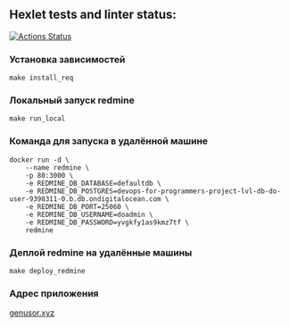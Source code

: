 ## Hexlet tests and linter status:
[![Actions Status](https://github.com/Genusor/devops-for-programmers-project-lvl2/workflows/hexlet-check/badge.svg)](https://github.com/Genusor/devops-for-programmers-project-lvl2/actions)

### Установка зависимостей
`make install_req`

### Локальный запуск redmine
`make run_local`

### Команда для запуска в удалённой машине
```
docker run -d \
	--name redmine \
	-p 80:3000 \
	-e REDMINE_DB_DATABASE=defaultdb \
	-e REDMINE_DB_POSTGRES=devops-for-programmers-project-lvl-db-do-user-9398311-0.b.db.ondigitalocean.com \
	-e REDMINE_DB_PORT=25060 \
	-e REDMINE_DB_USERNAME=doadmin \
	-e REDMINE_DB_PASSWORD=yvgkfy1as9kmz7tf \
	redmine
```

### Деплой redmine на удалённые машины
`make deploy_redmine`

### Адрес приложения
[genusor.xyz](http://genusor.xyz/)
